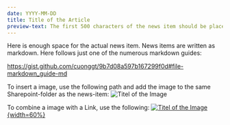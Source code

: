 ```yaml
---
date: YYYY-MM-DD
title: Title of the Article
preview-text: The first 500 characters of the news item should be placed here. folloed by three dots. It is important to make sure that no links and rendered text are included...
---
```


Here is enough space for the actual news item. News items are written as markdown. Here follows just one of the numerous markdown guides:

https://gist.github.com/cuonggt/9b7d08a597b167299f0d#file-markdown_guide-md

To insert a image, use the following path and add the image to the same Sharepoint-folder as the news-item:
![Titel of the Image](../../images/News-Items/Title-of-image.svg)

To combine a image with a Link, use the following:
[![Titel of the Image](../../images/News-Items/Title-of-image.svg "Title of Image"){width=60%}](https://Link-for-News-Item.com)

